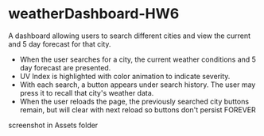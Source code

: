 # weatherDashboard-HW6

A dashboard allowing users to search different cities and view the current and 5 day forecast for that city.

- When the user searches for a city, the current weather conditions and 5 day forecast are presented.
- UV Index is highlighted with color animation to indicate severity.
- With each search, a button appears under search history. The user may press it to recall that city's weather data.
- When the user reloads the page, the previously searched city buttons remain, but will clear with next reload so buttons don't persist FOREVER

screenshot in Assets folder
